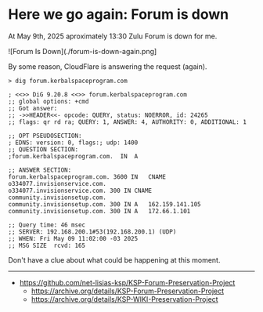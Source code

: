 # Here we go again: Forum is down

At May 9th, 2025 aproximately 13:30 Zulu Forum is down for me.

![Forum Is Down](./forum-is-down-again.png]

By some reason, CloudFlare is answering the request (again).

```
> dig forum.kerbalspaceprogram.com

; <<>> DiG 9.20.8 <<>> forum.kerbalspaceprogram.com
;; global options: +cmd
;; Got answer:
;; ->>HEADER<<- opcode: QUERY, status: NOERROR, id: 24265
;; flags: qr rd ra; QUERY: 1, ANSWER: 4, AUTHORITY: 0, ADDITIONAL: 1

;; OPT PSEUDOSECTION:
; EDNS: version: 0, flags:; udp: 1400
;; QUESTION SECTION:
;forum.kerbalspaceprogram.com.	IN	A

;; ANSWER SECTION:
forum.kerbalspaceprogram.com. 3600 IN	CNAME	o334077.invisionservice.com.
o334077.invisionservice.com. 300 IN	CNAME	community.invisionsetup.com.
community.invisionsetup.com. 300 IN	A	162.159.141.105
community.invisionsetup.com. 300 IN	A	172.66.1.101

;; Query time: 46 msec
;; SERVER: 192.168.200.1#53(192.168.200.1) (UDP)
;; WHEN: Fri May 09 11:02:00 -03 2025
;; MSG SIZE  rcvd: 165
```

Don't have a clue about what could be happening at this moment.

- - -

* https://github.com/net-lisias-ksp/KSP-Forum-Preservation-Project
	+ https://archive.org/details/KSP-Forum-Preservation-Project
	+ https://archive.org/details/KSP-WIKI-Preservation-Project
